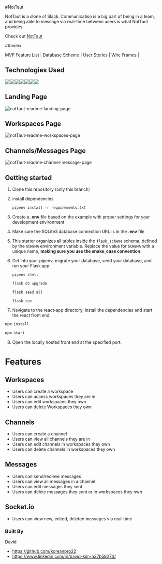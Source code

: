 #NotTaut

NotTaut is a clone of Slack. Communication is a big part of being in a team, and being able to message via real-time between users is what NotTaut provides.

Check out [NotTaut](https://nottaut.onrender.com/)

##Index

[MVP Feature List](https://github.com/koreanpro22/NotTaut/wiki/feature_list.md) |
[Database Scheme](https://github.com/koreanpro22/NotTaut/wiki/database_schema.md) |
[User Stories](https://github.com/koreanpro22/NotTaut/wiki/user_stories.md) |
[Wire Frames](https://github.com/koreanpro22/NotTaut/wiki/wireframes.md) |

## Technologies Used

<img src="https://img.shields.io/badge/JavaScript-323330?style=for-the-badge&logo=javascript&logoColor=F7DF1E" /><img src="https://img.shields.io/badge/PostgreSQL-316192?style=for-the-badge&logo=postgresql&logoColor=white" /><img src="https://img.shields.io/badge/HTML5-E34F26?style=for-the-badge&logo=html5&logoColor=white" /><img src="https://img.shields.io/badge/CSS3-1572B6?style=for-the-badge&logo=css3&logoColor=white" /><img src="https://img.shields.io/badge/React-20232A?style=for-the-badge&logo=react&logoColor=61DAFB" /><img src="https://img.shields.io/badge/Redux-593D88?style=for-the-badge&logo=redux&logoColor=white" /><img src="https://img.shields.io/badge/GitHub-100000?style=for-the-badge&logo=github&logoColor=white" />

## Landing Page

![notTaut-readme-landing-page](https://github.com/koreanpro22/NotTaut/assets/117982645/15f732c2-c4f9-4ead-b48a-84cc7218610f)

## Workspaces Page

![notTaut-readme-workspaces-page](https://github.com/koreanpro22/NotTaut/assets/117982645/869d293e-7490-4b48-bcff-0f9b0ddbdf35)

## Channels/Messages Page

![notTaut-readme-channel-message-page](https://github.com/koreanpro22/NotTaut/assets/117982645/d143f604-ad1c-421f-a0d4-6c08b7577208)


## Getting started
1. Clone this repository (only this branch)

2. Install dependencies

      ```bash
      pipenv install -r requirements.txt
      ```

3. Create a **.env** file based on the example with proper settings for your
   development environment

4. Make sure the SQLite3 database connection URL is in the **.env** file

5. This starter organizes all tables inside the `flask_schema` schema, defined
   by the `SCHEMA` environment variable.  Replace the value for
   `SCHEMA` with a unique name, **making sure you use the snake_case
   convention**.

6. Get into your pipenv, migrate your database, seed your database, and run your Flask app

   ```bash
   pipenv shell
   ```

   ```bash
   flask db upgrade
   ```

   ```bash
   flask seed all
   ```

   ```bash
   flask run
   ```

7. Navigate to the react-app directory, install the dependencies and start the react front end

```bash
npm install
```

```bash
npm start
```
8. Open the locally hosted front end at the specified port.

# Features

## Workspaces
* Users can create a workspace
* Users can access workspaces they are in
* Users can edit workspaces they own
* Users can delete Workspaces they own

## Channels
* Users can create a channel
* Users can view all channels they are in
* Users can edit channels in workspaces they own
* Users can delete channels in workspaces they own  

## Messages
* Users can send/recieve messages
* Users can view all messages in a channel
* Users can edit messages they sent
* Users can delete messages they sent or in workspaces they own

## Socket.io
* Users can view new, edited, deleted messages via real-time

### Built By

David
- https://github.com/koreanpro22
- https://www.linkedin.com/in/david-kim-a37b59274/
